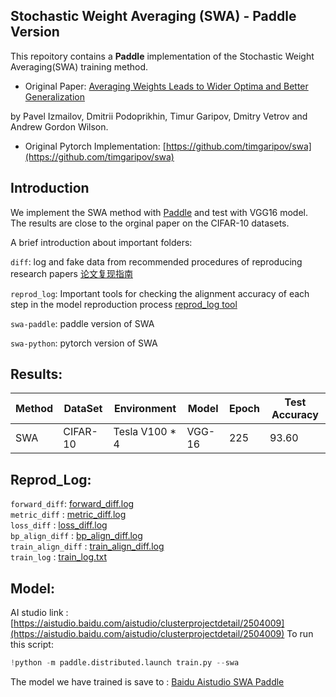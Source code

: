 ## Stochastic Weight Averaging (SWA) - Paddle Version  

This repoitory contains a **Paddle** implementation of the Stochastic Weight Averaging(SWA) training method.

* Original Paper: [Averaging Weights Leads to Wider Optima and Better Generalization](https://arxiv.org/abs/1803.05407)

by Pavel Izmailov, Dmitrii Podoprikhin, Timur Garipov, Dmitry Vetrov and Andrew Gordon Wilson.

* Original Pytorch Implementation: [https://github.com/timgaripov/swa](https://github.com/timgaripov/swa)

## Introduction  

We implement the SWA method with [Paddle](https://github.com/PaddlePaddle/Paddle) and test with VGG16 model. The results  are close to the orginal paper on the CIFAR-10 datasets. 

A brief introduction about important folders:

`diff`: log and fake data from recommended procedures of reproducing research papers [论文复现指南](https://github.com/PaddlePaddle/models/blob/develop/docs/ThesisReproduction_CV.md#4)

`reprod_log`: Important tools for checking the alignment accuracy of each step in the model reproduction process [reprod_log tool](https://github.com/WenmuZhou/reprod_log)

`swa-paddle`: paddle version of SWA

`swa-python`: pytorch version of SWA

## Results:  

| Method  |DataSet| Environment | Model| Epoch| Test Accuracy|   
| --- | --- |--- | --- |---|---|  
| SWA| CIFAR-10| Tesla V100 * 4 | VGG-16 | 225 | 93.60 |  

## Reprod_Log:  

`forward_diff`: [forward_diff.log](https://github.com/ncpaddle/SWA/blob/master/diff/forward_diff.log)  
`metric_diff` : [metric_diff.log](https://github.com/ncpaddle/SWA/blob/master/diff/metric_diff.log)  
`loss_diff` : [loss_diff.log](https://github.com/ncpaddle/SWA/blob/master/diff/loss_diff.log)  
`bp_align_diff` : [bp_align_diff.log](https://github.com/ncpaddle/SWA/blob/master/diff/bp_align_diff.log)  
`train_align_diff` : [train_align_diff.log](https://github.com/ncpaddle/SWA/blob/master/diff/train_align_diff_log.log)  
`train_log` : [train_log.txt](https://github.com/ncpaddle/SWA/blob/master/diff/train_log.txt)
## Model:  

AI studio link : [https://aistudio.baidu.com/aistudio/clusterprojectdetail/2504009](https://aistudio.baidu.com/aistudio/clusterprojectdetail/2504009)
To run this script:
```python
!python -m paddle.distributed.launch train.py --swa
```

The model we have trained is save to : [Baidu Aistudio SWA Paddle](https://aistudio.baidu.com/aistudio/datasetdetail/113415)  
